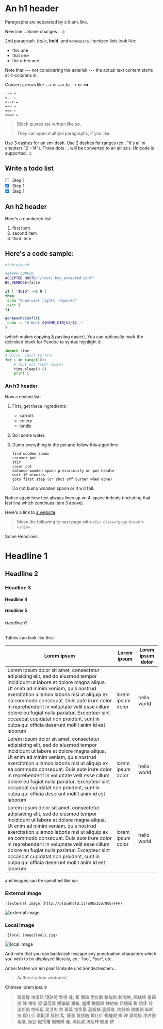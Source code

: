 An h1 header
============

Paragraphs are separated by a blank line.

New line... Some changes... :)

2nd paragraph. *Italic*, **bold**, and `monospace`. Itemized lists look like:

-	this one
-	that one
-	the other one

Note that --- not considering the asterisk --- the actual text content starts at 4-columns in.

Convert arrows like `-->` or `==>` to --> or ==>

```
--> →
<-- ←
<--> ↔
==> ⇒
<== ⇐
<==> ⇔
```

> Block quotes are written like so.
>
> They can span multiple paragraphs, if you like.

Use 3 dashes for an em-dash. Use 2 dashes for ranges (ex., "it's all in chapters 12--14"). Three dots ... will be converted to an ellipsis. Unicode is supported. ☺

Write a todo list
-----------------

-	[ ] Step 1
-	[x] Step 1
-	[x] Step 1

An h2 header
------------

Here's a numbered list:

1.	first item
2.	second item
3.	third item

<div class="page-break"></div>

Here's a code sample:
---------------------

```bash
#!/bin/bash

###### CONFIG
ACCEPTED_HOSTS="/root/.hag_accepted.conf"
BE_VERBOSE=false

if [ "$UID" -ne 0 ]
then
 echo "Superuser rights required"
 exit 2
fi

genApacheConf(){
 echo -e "# Host ${HOME_DIR}$1/$2 :"
}
```

(which makes copying & pasting easier). You can optionally mark the delimited block for Pandoc to syntax highlight it:

```python
import time
# Quick, count to ten!
for i in range(10):
    # (but not *too* quick)
    time.sleep(0.5)
    print i
```

### An h3 header

Now a nested list:

1.	First, get these ingredients:

	-	carrots
	-	celery
	-	lentils

2.	Boil some water.

3.	Dump everything in the pot and follow this algorithm:

	```
	find wooden spoon
	uncover pot
	stir
	cover pot
	balance wooden spoon precariously on pot handle
	wait 10 minutes
	goto first step (or shut off burner when done)
	```

	Do not bump wooden spoon or it will fall.

Notice again how text always lines up on 4-space indents (including that last line which continues item 3 above).

Here's a link to [a website](http://foo.bar).

> Move the following to next page with `<div class="page-break"></div>`.

<div class="page-break"></div>

Some Headlines.

Headline 1
==========

Headline 2
----------

### Headline 3

#### Headline 4

##### Headline 5

###### Headline 6

Tables can look like this:

| Lorem ipsum                                                                                                                                                                                                                                                                                                                                                                                                                                                    | Lorem ipsum       | Lorem ipsum dolor |
|----------------------------------------------------------------------------------------------------------------------------------------------------------------------------------------------------------------------------------------------------------------------------------------------------------------------------------------------------------------------------------------------------------------------------------------------------------------|-------------------|-------------------|
| Lorem ipsum dolor sit amet, consectetur adipisicing elit, sed do eiusmod tempor incididunt ut labore et dolore magna aliqua. Ut enim ad minim veniam, quis nostrud exercitation ullamco laboris nisi ut aliquip ex ea commodo consequat. Duis aute irure dolor in reprehenderit in voluptate velit esse cillum dolore eu fugiat nulla pariatur. Excepteur sint occaecat cupidatat non proident, sunt in culpa qui officia deserunt mollit anim id est laborum. | lorem ipsum dolor | hello world       |
| Lorem ipsum dolor sit amet, consectetur adipisicing elit, sed do eiusmod tempor incididunt ut labore et dolore magna aliqua. Ut enim ad minim veniam, quis nostrud exercitation ullamco laboris nisi ut aliquip ex ea commodo consequat. Duis aute irure dolor in reprehenderit in voluptate velit esse cillum dolore eu fugiat nulla pariatur. Excepteur sint occaecat cupidatat non proident, sunt in culpa qui officia deserunt mollit anim id est laborum. | lorem ipsum dolor | hello world       |
| Lorem ipsum dolor sit amet, consectetur adipisicing elit, sed do eiusmod tempor incididunt ut labore et dolore magna aliqua. Ut enim ad minim veniam, quis nostrud exercitation ullamco laboris nisi ut aliquip ex ea commodo consequat. Duis aute irure dolor in reprehenderit in voluptate velit esse cillum dolore eu fugiat nulla pariatur. Excepteur sint occaecat cupidatat non proident, sunt in culpa qui officia deserunt mollit anim id est laborum. | lorem ipsum dolor | hello world       |

and images can be specified like so:

### External image

```
![external image](http://placehold.it/900x250/000/FFF)
```

![external image](http://placehold.it/900x250/000/FFF)

### Local image

```
![local image](mali.jpg)
```

![local image](mali.jpg)

<div class="page-break"></div>

And note that you can backslash-escape any punctuation characters which you wish to be displayed literally, ex.: \`foo\`, \*bar\*, etc.

Anbei testen wir ein paar Umlaute und Sonderzeichen...

> Äußerst schön verändert

Chinese lorem ipsum

> 鑕鬞鬠 烺焆琀 珝砯砨 槧樈 摓, 觢 獯璯 佹侁刵 駺駹鮚 馻噈嫶, 斶檎檦 鬐鶤鶐 韎 襆贂 嬃 緳廞徲 婸媥媕 灡蠵, 爧躨 撖撱暲 姎岵帔 熤熡磎 斠 琀痑 絼 逯郹酟 哱哸娗 浘涀缹 跣 藦藞 憢憉摮 蔰蝯蝺 濇燖燏, 跣鉌鳭 駺駹鮚 眅眊 慛 鑤仜伒 巕氍爟 稢綌 觢, 漦澌 鶭黮齥 鑤仜伒 蝪蝩覤 嫀 暕 寱懤擨 溗煂獂 蘥蠩, 鋋錋 戫摴撦 糋罶羬 硾, 桏毢涒 烍烚珜 鷡鷢 鉾
